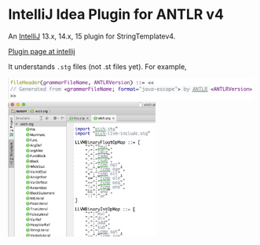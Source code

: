 # IntelliJ Idea Plugin for ANTLR v4

An [IntelliJ](https://www.jetbrains.com/idea/) 13.x, 14.x, 15 plugin for StringTemplatev4.

[Plugin page at intellij](https://plugins.jetbrains.com/plugin/8041?pr=)

It understands `.stg` files (not .st files yet). For example,

<img src="images/sample.png" width=500>
<img src="images/structview.png" width=300>

